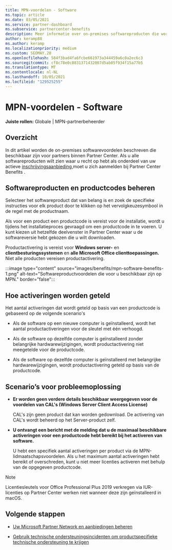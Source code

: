 ```yaml
---
title: MPN-voordelen - Software
ms.topic: article
ms.date: 03/05/2021
ms.service: partner-dashboard
ms.subservice: partnercenter-benefits
description: Meer informatie over on-premises softwareproducten die worden aangeboden als Microsoft Partner Network (MPN)-voordelen
author: keramp88
ms.author: keramp
ms.localizationpriority: medium
ms.custom: SEOMAY.20
ms.openlocfilehash: 584f3bad4fa6fcbe661973a344459a6c0a2ec6c3
ms.sourcegitcommit: cf8c78e0c8831371432007d5ab05f934f15a77b5
ms.translationtype: MT
ms.contentlocale: nl-NL
ms.lasthandoff: 10/05/2021
ms.locfileid: "129525255"
---
```

# <a name="mpn-benefits---software"></a>MPN-voordelen - Software

**Juiste rollen:** Globale | MPN-partnerbeheerder

## <a name="overview"></a>Overzicht

In dit artikel worden de on-premises softwarevoordelen beschreven die beschikbaar zijn voor partners binnen Partner Center. Als u alle softwareproducten wilt zien waar u recht op hebt als onderdeel van uw actieve [inschrijvingsaanbieding,](https://partner.microsoft.com/dashboard/mpn/membership/benefits/software)moet u zich aanmelden bij Partner Center Benefits .

## <a name="manage-software-products-and-product-keys"></a>Softwareproducten en productcodes beheren

Selecteer het softwareproduct dat van belang is en zoek de specifieke instructies voor elk product door te klikken op het vervolgkeuzesymbool in de regel met de productnaam.

Als voor een product een productcode is vereist voor de installatie, wordt u tijdens het installatieproces gevraagd om een productcode in te voeren. U kunt kiezen uit hetzelfde deelvenster in Partner Center waar u de softwareversie hebt gekozen die u wilt downloaden.

Productactivering is vereist voor **Windows server-** en **clientbesturingssystemen** en **alle Microsoft Office clienttoepassingen.** Niet alle producten vereisen productactivering.

:::image type="content" source="images/benefits/mpn-software-benefits-1.png" alt-text="Softwareproductvoordelen die voor u beschikbaar zijn op MPN." border="false":::

## <a name="how-activations-are-counted"></a>Hoe activeringen worden geteld

Het aantal activeringen dat wordt geteld op basis van een productcode is gebaseerd op de volgende scenario's

- Als de software op een nieuwe computer is geïnstalleerd, wordt het aantal productactiveringen voor de sleutel met één verhoogd.

- Als de software op dezelfde computer is geïnstalleerd zonder belangrijke hardwarewijzigingen, wordt productactivering niet meegetelde voor de productcode.

- Als de software op dezelfde computer is geïnstalleerd met belangrijke hardwarewijzigingen, wordt productactivering geteld op basis van de productcode.

## <a name="troubleshooting-scenarios"></a>Scenario’s voor probleemoplossing

- **Er worden geen verdere details beschikbaar weergegeven voor de voordelen van CAL's (Windows Server Client Access License)**

    CAL's zijn geen product dat kan worden gedownload. De activering van CAL's wordt beheerd op het Server-product zelf.

- **U ontvangt een bericht met de melding dat u de maximaal beschikbare activeringen voor een productcode hebt bereikt bij het activeren van software.**

    U hebt een specifiek aantal activeringen per product via de MPN-lidmaatschapsvoordelen. Als u het maximum aantal activeringen hebt bereikt of overschreden, kunt u niet meer licenties activeren met behulp van de opgegeven productcode.

 > [!Note]
 > Licentiesleutels voor Office Professional Plus 2019 verkregen via IUR-licenties op Partner Center werken niet wanneer deze zijn geïnstalleerd in macOS.

 ## <a name="next-steps"></a>Volgende stappen

- [Uw Microsoft Partner Network en aanbiedingen beheren](manage-your-partner-network-benefits.md)

- [Gebruik technische ondersteuningsincidenten om productspecifieke technische ondersteuning te krijgen](mpn-benefits-technical-support.md)
